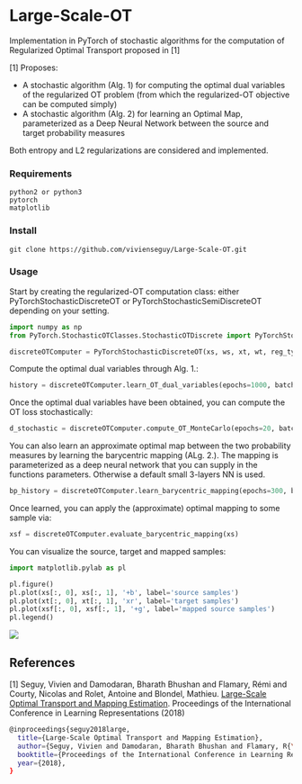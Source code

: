 # Large-Scale-OT

Implementation in PyTorch of stochastic algorithms for the computation of Regularized Optimal Transport proposed in [1]

[1] Proposes:
 - A stochastic algorithm (Alg. 1) for computing the optimal dual variables of the regularized OT problem (from which the regularized-OT objective can be computed simply)
 - A stochastic algorithm (Alg. 2) for learning an Optimal Map, parameterized as a Deep Neural Network between the source and target probability measures
 
 Both entropy and L2 regularizations are considered and implemented.


### Requirements
```
python2 or python3
pytorch
matplotlib
```

### Install 
```
git clone https://github.com/vivienseguy/Large-Scale-OT.git
```

### Usage
Start by creating the regularized-OT computation class: either PyTorchStochasticDiscreteOT or PyTorchStochasticSemiDiscreteOT depending on your setting. 
``` python
import numpy as np
from PyTorch.StochasticOTClasses.StochasticOTDiscrete import PyTorchStochasticDiscreteOT

discreteOTComputer = PyTorchStochasticDiscreteOT(xs, ws, xt, wt, reg_type, reg_val, device_type=device_type, device_index=device_index)
```
Compute the optimal dual variables through Alg. 1.:
``` python
history = discreteOTComputer.learn_OT_dual_variables(epochs=1000, batch_size=50, lr=0.0005)
```
Once the optimal dual variables have been obtained, you can compute the OT loss stochastically:
``` python
d_stochastic = discreteOTComputer.compute_OT_MonteCarlo(epochs=20, batch_size=50)
``` 
You can also learn an approximate optimal map between the two probability measures by learning the barycentric mapping (ALg. 2.). The mapping is parameterized as a deep neural network that you can supply in the functions parameters. Otherwise a default small 3-layers NN is used.
``` python
bp_history = discreteOTComputer.learn_barycentric_mapping(epochs=300, batch_size=50, lr=0.000002)
``` 
Once learned, you can apply the (approximate) optimal mapping to some sample via:
``` python
xsf = discreteOTComputer.evaluate_barycentric_mapping(xs)
``` 
You can visualize the source, target and mapped samples:
``` python
import matplotlib.pylab as pl

pl.figure()
pl.plot(xs[:, 0], xs[:, 1], '+b', label='source samples')
pl.plot(xt[:, 0], xt[:, 1], 'xr', label='target samples')
pl.plot(xsf[:, 0], xsf[:, 1], '+g', label='mapped source samples')
pl.legend()
``` 
![](https://github.com/vivienseguy/Large-Scale-OT/blob/master/PyTorch/toyXps/mapping_estimation.png)

 
## References

[1] Seguy, Vivien and Damodaran, Bharath Bhushan and Flamary, Rémi and Courty, Nicolas and Rolet, Antoine and Blondel, Mathieu. [Large-Scale Optimal Transport and Mapping Estimation](https://arxiv.org/abs/1711.02283). Proceedings of the International Conference in Learning Representations (2018)



```bash
@inproceedings{seguy2018large,
  title={Large-Scale Optimal Transport and Mapping Estimation},
  author={Seguy, Vivien and Damodaran, Bharath Bhushan and Flamary, R{\'e}mi and Courty, Nicolas and Rolet, Antoine and Blondel, Mathieu},
  booktitle={Proceedings of the International Conference in Learning Representations},
  year={2018},
}
```







